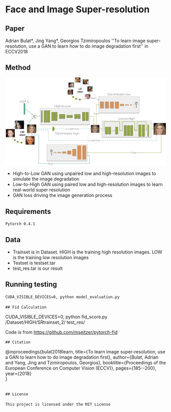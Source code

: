 # Face and Image Super-resolution
## Paper
Adrian Bulat*, Jing Yang*, Georgios Tzimiropoulos
''To learn image super-resolution, use a GAN to learn how to do image degradation first'' in ECCV2018

## Method
<div align="center">
    <img src="overview.png" width="600px"</img> 
</div> 

   * High-to-Low GAN using unpaired low and high-resolution images to simulate the image degradation 
   * Low-to-High GAN using paired low and high-resolution images to learn real-world super resolution
   * GAN loss driving the image generation process

## Requirements
```
Pytorch 0.4.1
```
## Data
* Trainset is in Dataset. HIGH is the training high resolution images. LOW is the training low resolution images 
* Testset is testset.tar
* test_res.tar is our result


## Running testing
```
CUDA_VISIBLE_DEVICES=0, python model_evaluation.py 

## Fid Calculation
```
CUDA_VISIBLE_DEVICES=0, python fid_score.py /Dataset/HIGH/SRtrainset_2/ test_res/

Code is from https://github.com/mseitzer/pytorch-fid

```
## Citation
```
@inproceedings{bulat2018learn, 
  title={To learn image super-resolution, use a GAN to learn how to do image degradation first},
  author={Bulat, Adrian and Yang, Jing and Tzimiropoulos, Georgios},
  booktitle={Proceedings of the European Conference on Computer Vision (ECCV)},
  pages={185--200},
  year={2018}  
}
```

## License

This project is licensed under the MIT License
